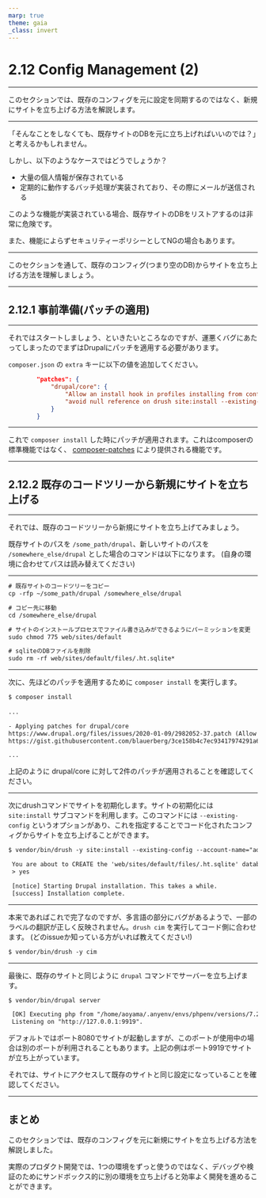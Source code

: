 ```yaml
---
marp: true
theme: gaia
_class: invert
---
```


<!-- _class: lead -->
# 2.12 Config Management (2)

---

このセクションでは、既存のコンフィグを元に設定を同期するのではなく、新規にサイトを立ち上げる方法を解説します。

---

「そんなことをしなくても、既存サイトのDBを元に立ち上げればいいのでは？」と考えるかもしれません。

しかし、以下のようなケースではどうでしょうか？

- 大量の個人情報が保存されている
- 定期的に動作するバッチ処理が実装されており、その際にメールが送信される

このような機能が実装されている場合、既存サイトのDBをリストアするのは非常に危険です。

また、機能によらずセキュリティーポリシーとしてNGの場合もあります。

---

このセクションを通して、既存のコンフィグ(つまり空のDB)からサイトを立ち上げる方法を理解しましょう。

---

<!-- _class: lead -->
## 2.12.1 事前準備(パッチの適用)

---

それではスタートしましょう、といきたいところなのですが、運悪くバグにあたってしまったのでまずはDrupalにパッチを適用する必要があります。

`composer.json` の `extra` キーに以下の値を追加してください。

```json
        "patches": {
            "drupal/core": {
                "Allow an install hook in profiles installing from configuration": "https://www.drupal.org/files/issues/2020-01-09/2982052-37.patch",
                "avoid null reference on drush site:install --existing-config": "https://gist.githubusercontent.com/blauerberg/3ce158b4c7ec93417974291a68f99aa1/raw/46df1a6da1473477009fcfbb261e7a3a3da2fd3c/gistfile1.txt"
            }
        }
```

---

これで `composer install` した時にパッチが適用されます。これはcomposerの標準機能ではなく、 [composer-patches](https://github.com/cweagans/composer-patches) により提供される機能です。

---

<!-- _class: lead -->
## 2.12.2 既存のコードツリーから新規にサイトを立ち上げる

---

それでは、既存のコードツリーから新規にサイトを立ち上げてみましょう。

既存サイトのパスを `/some_path/drupal`、新しいサイトのパスを `/somewhere_else/drupal` とした場合のコマンドは以下になります。
(自身の環境に合わせてパスは読み替えてください)

---

```txt
# 既存サイトのコードツリーをコピー
cp -rfp ~/some_path/drupal /somewhere_else/drupal

# コピー先に移動
cd /somewhere_else/drupal

# サイトのインストールプロセスでファイル書き込みができるようにパーミッションを変更
sudo chmod 775 web/sites/default

# sqliteのDBファイルを削除
sudo rm -rf web/sites/default/files/.ht.sqlite*
```

---

次に、先ほどのパッチを適用するために `composer install` を実行します。

```txt
$ composer install
 
...

- Applying patches for drupal/core
https://www.drupal.org/files/issues/2020-01-09/2982052-37.patch (Allow an install hook in profiles installing from configuration)
https://gist.githubusercontent.com/blauerberg/3ce158b4c7ec93417974291a68f99aa1/raw/46df1a6da1473477009fcfbb261e7a3a3da2fd3c/gistfile1.txt (avoid null reference on drush site:install --existing-config)

...
```

上記のように drupal/core に対して2件のパッチが適用されることを確認してください。　

---

次にdrushコマンドでサイトを初期化します。サイトの初期化には `site:install` サブコマンドを利用します。このコマンドには `--existing-config` というオプションがあり、これを指定することでコード化されたコンフィグからサイトを立ち上げることができます。

```txt
$ vendor/bin/drush -y site:install --existing-config --account-name="admin" --account-pass="admin" --db-url=sqlite://web/sites/default/files/.ht.sqlite

 You are about to CREATE the 'web/sites/default/files/.ht.sqlite' database. Do you want to continue? (yes/no) [yes]:
 > yes

 [notice] Starting Drupal installation. This takes a while.
 [success] Installation complete.
```

---

本来であればこれで完了なのですが、多言語の部分にバグがあるようで、一部のラベルの翻訳が正しく反映されません。`drush cim` を実行してコード側に合わせます。
(どのissueか知っている方がいれば教えてください!)

```txt
$ vendor/bin/drush -y cim
```

---

最後に、既存のサイトと同じように `drupal` コマンドでサーバーを立ち上げます。

```txt
$ vendor/bin/drupal server

 [OK] Executing php from "/home/aoyama/.anyenv/envs/phpenv/versions/7.2.22/bin/php".                                    
 Listening on "http://127.0.0.1:9919".                                                        
```

デフォルトではポート8080でサイトが起動しますが、このポートが使用中の場合は別のポートが利用されることもあります。上記の例はポート9919でサイトが立ち上がっています。

それでは、サイトにアクセスして既存のサイトと同じ設定になっていることを確認してください。

---

## まとめ

このセクションでは、既存のコンフィグを元に新規にサイトを立ち上げる方法を解説しました。

実際のプロダクト開発では、1つの環境をずっと使うのではなく、デバッグや検証のためにサンドボックス的に別の環境を立ち上げると効率よく開発を進めることができます。
